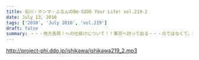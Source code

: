 ```yaml
---
title: 石川・ホンマ・ぶるんのBe-SIDE Your Life! vol.219-2
date: July 13, 2010
tags: ['2010', 'July 2010', 'vol.219']
draft: false
summary: ・・・地方各局！への仕掛けについて！！東京へ討って出る・・・のではなくて、地方に討って出るUターン！？就職方式プロモーションです。NAMAE
---
```


http://project-phi.ddo.jp/ishikawa/ishikawa219_2.mp3